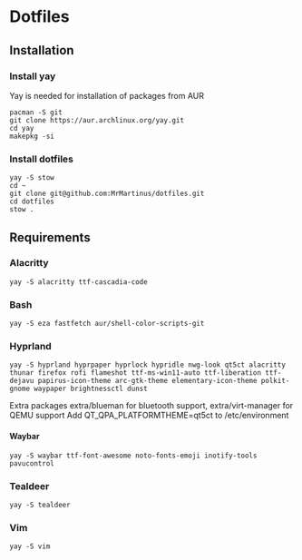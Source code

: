 # Dotfiles



## Installation

### Install yay
Yay is needed for installation of packages from AUR
```
pacman -S git
git clone https://aur.archlinux.org/yay.git
cd yay
makepkg -si
```

### Install dotfiles
```
yay -S stow
cd ~
git clone git@github.com:MrMartinus/dotfiles.git
cd dotfiles
stow .
```



## Requirements

### Alacritty
```
yay -S alacritty ttf-cascadia-code
```

### Bash
```
yay -S eza fastfetch aur/shell-color-scripts-git
```

### Hyprland
```
yay -S hyprland hyprpaper hyprlock hypridle nwg-look qt5ct alacritty thunar firefox rofi flameshot ttf-ms-win11-auto ttf-liberation ttf-dejavu papirus-icon-theme arc-gtk-theme elementary-icon-theme polkit-gnome waypaper brightnessctl dunst
```
Extra packages extra/blueman for bluetooth support, extra/virt-manager for QEMU support
Add QT_QPA_PLATFORMTHEME=qt5ct to /etc/environment
#### Waybar
```
yay -S waybar ttf-font-awesome noto-fonts-emoji inotify-tools pavucontrol
```

### Tealdeer
```
yay -S tealdeer
```

### Vim
```
yay -S vim
```

